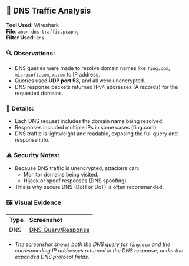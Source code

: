 ## 📡 DNS Traffic Analysis

**Tool Used**: Wireshark  
**File**: `anon-dns-traffic.pcapng`  
**Filter Used**: `dns`

### 🔍 Observations:
- DNS queries were made to resolve domain names like `fing.com`, `microsoft.com`, `x.com` to IP address.
- Queries used **UDP port 53**, and all were unencrypted.
- DNS response packets returned IPv4 addresses (A records) for the requested domains.

### 📑 Details:
- Each DNS request includes the domain name being resolved.
- Responses included multiple IPs in some cases (fing.com).
- DNS traffic is lightweight and readable, exposing the full query and response info.

### ⚠️ Security Notes:
- Because DNS traffic is unencrypted, attackers can:
  - Monitor domains being visited.
  - Hijack or spoof responses (DNS spoofing).
- This is why secure DNS (DoH or DoT) is often recommended.

### 🖼️ Visual Evidence

| Type | Screenshot |
|:-----|:-----------|
| DNS | [DNS Query/Response](https://github.com/user-attachments/assets/e5da1936-fbc4-4f7e-aad8-e25262f76a9c) |

- *The screenshot shows both the DNS query for `fing.com` and the corresponding IP addresses returned in the DNS response, under the expanded DNS protocol fields.*
